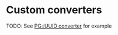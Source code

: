 # Custom converters

TODO: See [PG::UUID converter](https://github.com/onyxframework/sql/blob/master/src/onyx-sql/converters/pg/uuid.cr) for example
